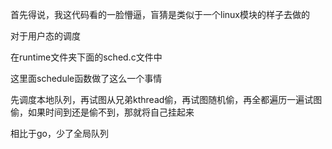 首先得说，我这代码看的一脸懵逼，盲猜是类似于一个linux模块的样子去做的



对于用户态的调度

在runtime文件夹下面的sched.c文件中

这里面schedule函数做了这么一个事情

先调度本地队列，再试图从兄弟kthread偷，再试图随机偷，再全都遍历一遍试图偷，如果时间到还是偷不到，那就将自己挂起来

相比于go，少了全局队列




